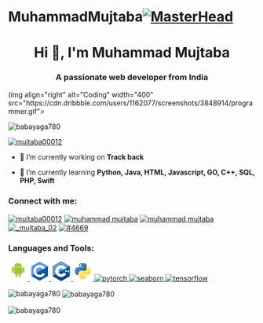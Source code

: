 # MuhammadMujtaba[![MasterHead](https://1.bp.blogspot.com/-7A4WynwLsMw/XbBpCXG8fHI/AAAAAAAAMt/uOa1bpLskYgrwGb11hSu2SDj_Mig8SXJQCLcBGAsYHQ/s1600/2000_600px.gif)](https://MuhammadMujtaba.io)

<h1 align="center">Hi 👋, I'm Muhammad Mujtaba</h1>
<h3 align="center">A passionate web developer from India</h3>
(img align="right" alt="Coding" width="400" src="https://cdn.dribbble.com/users/1162077/screenshots/3848914/programmer.gif">

<p align="left"> <img src="https://komarev.com/ghpvc/?username=babayaga780&label=Profile%20views&color=0e75b6&style=flat" alt="babayaga780" /> </p>

<p align="left"> <a href="https://twitter.com/mujtaba00012" target="blank"><img src="https://img.shields.io/twitter/follow/mujtaba00012?logo=twitter&style=for-the-badge" alt="mujtaba00012" /></a> </p>

- 🔭 I’m currently working on **Track back**

- 🌱 I’m currently learning **Python, Java, HTML, Javascript, GO, C++, SQL, PHP, Swift**

<h3 align="left">Connect with me:</h3>
<p align="left">
<a href="https://twitter.com/mujtaba00012" target="blank"><img align="center" src="https://raw.githubusercontent.com/rahuldkjain/github-profile-readme-generator/master/src/images/icons/Social/twitter.svg" alt="mujtaba00012" height="30" width="40" /></a>
<a href="https://linkedin.com/in/muhammad mujtaba" target="blank"><img align="center" src="https://raw.githubusercontent.com/rahuldkjain/github-profile-readme-generator/master/src/images/icons/Social/linked-in-alt.svg" alt="muhammad mujtaba" height="30" width="40" /></a>
<a href="https://fb.com/muhammad mujtaba" target="blank"><img align="center" src="https://raw.githubusercontent.com/rahuldkjain/github-profile-readme-generator/master/src/images/icons/Social/facebook.svg" alt="muhammad mujtaba" height="30" width="40" /></a>
<a href="https://instagram.com/_mujtaba_02" target="blank"><img align="center" src="https://raw.githubusercontent.com/rahuldkjain/github-profile-readme-generator/master/src/images/icons/Social/instagram.svg" alt="_mujtaba_02" height="30" width="40" /></a>
<a href="https://discord.gg/#4669" target="blank"><img align="center" src="https://raw.githubusercontent.com/rahuldkjain/github-profile-readme-generator/master/src/images/icons/Social/discord.svg" alt="#4669" height="30" width="40" /></a>
</p>

<h3 align="left">Languages and Tools:</h3>
<p align="left"> <a href="https://developer.android.com" target="_blank" rel="noreferrer"> <img src="https://raw.githubusercontent.com/devicons/devicon/master/icons/android/android-original-wordmark.svg" alt="android" width="40" height="40"/> </a> <a href="https://www.cprogramming.com/" target="_blank" rel="noreferrer"> <img src="https://raw.githubusercontent.com/devicons/devicon/master/icons/c/c-original.svg" alt="c" width="40" height="40"/> </a> <a href="https://www.w3schools.com/cpp/" target="_blank" rel="noreferrer"> <img src="https://raw.githubusercontent.com/devicons/devicon/master/icons/cplusplus/cplusplus-original.svg" alt="cplusplus" width="40" height="40"/> </a> <a href="https://www.python.org" target="_blank" rel="noreferrer"> <img src="https://raw.githubusercontent.com/devicons/devicon/master/icons/python/python-original.svg" alt="python" width="40" height="40"/> </a> <a href="https://pytorch.org/" target="_blank" rel="noreferrer"> <img src="https://www.vectorlogo.zone/logos/pytorch/pytorch-icon.svg" alt="pytorch" width="40" height="40"/> </a> <a href="https://seaborn.pydata.org/" target="_blank" rel="noreferrer"> <img src="https://seaborn.pydata.org/_images/logo-mark-lightbg.svg" alt="seaborn" width="40" height="40"/> </a> <a href="https://www.tensorflow.org" target="_blank" rel="noreferrer"> <img src="https://www.vectorlogo.zone/logos/tensorflow/tensorflow-icon.svg" alt="tensorflow" width="40" height="40"/> </a> </p>

<p><img align="left" src="https://github-readme-stats.vercel.app/api/top-langs?username=babayaga780&show_icons=true&locale=en&layout=compact" alt="babayaga780" /></p>

<p>&nbsp;<img align="center" src="https://github-readme-stats.vercel.app/api?username=babayaga780&show_icons=true&locale=en" alt="babayaga780" /></p>

<p><img align="center" src="https://github-readme-streak-stats.herokuapp.com/?user=babayaga780&" alt="babayaga780" /></p>
